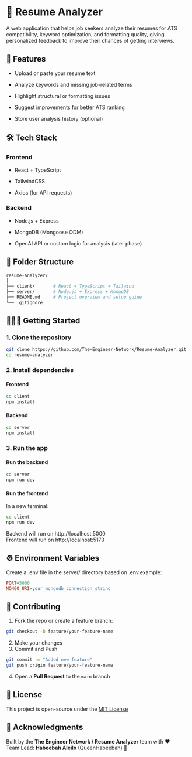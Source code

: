 # 🧠 Resume Analyzer
A web application that helps job seekers analyze their resumes for ATS compatibility, keyword optimization, and formatting quality, giving personalized feedback to improve their chances of getting interviews.

## 🚀 Features
- Upload or paste your resume text

- Analyze keywords and missing job-related terms

- Highlight structural or formatting issues

- Suggest improvements for better ATS ranking

- Store user analysis history (optional)

## 🛠️ Tech Stack

### Frontend
- React + TypeScript

- TailwindCSS

- Axios (for API requests)

### Backend
- Node.js + Express

- MongoDB (Mongoose ODM)

- OpenAI API or custom logic for analysis (later phase)

## 📂 Folder Structure
```bash
resume-analyzer/
│
├── client/       # React + TypeScript + Tailwind
├── server/       # Node.js + Express + MongoDB
├── README.md     # Project overview and setup guide
└── .gitignore
```

## 🧑🏽‍💻 Getting Started

### 1. Clone the repository
```bash
git clone https://github.com/The-Engineer-Network/Resume-Analyzer.git
cd resume-analyzer
```
### 2. Install dependencies
#### Frontend
```bash
cd client
npm install
```
#### Backend
```bash
cd server
npm install
```
### 3. Run the app
#### Run the backend
```bash
cd server
npm run dev
```
#### Run the frontend
In a new terminal:
```bash
cd client
npm run dev
```
Backend will run on http://localhost:5000  
Frontend will run on http://localhost:5173

## ⚙️ Environment Variables
Create a .env file in the server/ directory based on .env.example:
```ini
PORT=5000
MONGO_URI=your_mongodb_connection_string
```
## 👥 Contributing
1. Fork the repo or create a feature branch:
```bash
git checkout -b feature/your-feature-name
```
2. Make your changes
3. Commit and Push
```bash
git commit -m "Added new feature"
git push origin feature/your-feature-name
```
4. Open a **Pull Request** to the ```main``` branch

## 📜 License
This project is open-source under the [MIT License](https://www.mit.edu/~amini/LICENSE.md)
## 🌟 Acknowledgments
Built by the **The Engineer Network / Resume Analyzer** team with ❤️  
Team Lead: **Habeebah Aleilo** (QueenHabeebah) 👑
